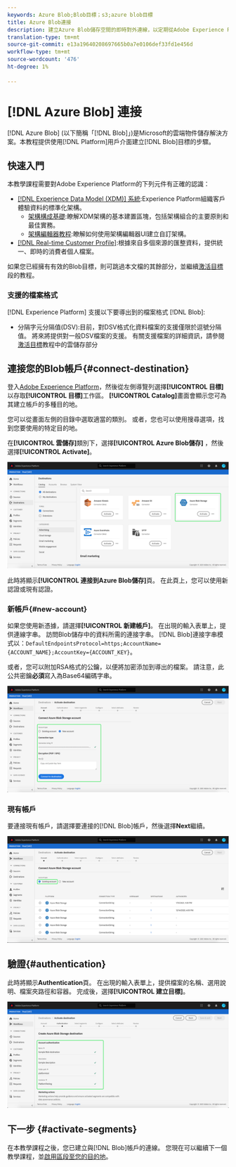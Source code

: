```yaml
---
keywords: Azure Blob;Blob目標；s3;azure blob目標
title: Azure Blob連接
description: 建立Azure Blob儲存空間的即時對外連線，以定期從Adobe Experience Platform匯出以Tab分隔或CSV資料檔案。
translation-type: tm+mt
source-git-commit: e13a19640208697665b0a7e0106def33fd1e456d
workflow-type: tm+mt
source-wordcount: '476'
ht-degree: 1%

---
```



# [!DNL Azure Blob] 連接

[!DNL Azure Blob] (以下簡稱「[!DNL Blob]」)是Microsoft的雲端物件儲存解決方案。本教程提供使用[!DNL Platform]用戶介面建立[!DNL Blob]目標的步驟。

## 快速入門

本教學課程需要對Adobe Experience Platform的下列元件有正確的認識：

- [[!DNL Experience Data Model (XDM)] 系統](../../../xdm/home.md):Experience Platform組織客戶體驗資料的標準化架構。
   - [架構構成基礎](../../../xdm/schema/composition.md):瞭解XDM架構的基本建置區塊，包括架構組合的主要原則和最佳實務。
   - [架構編輯器教程](../../../xdm/tutorials/create-schema-ui.md):瞭解如何使用架構編輯器UI建立自訂架構。
- [[!DNL Real-time Customer Profile]](../../../profile/home.md):根據來自多個來源的匯整資料，提供統一、即時的消費者個人檔案。

如果您已經擁有有效的Blob目標，則可跳過本文檔的其餘部分，並繼續[激活目標](../../ui/activate-destinations.md)段的教程。

### 支援的檔案格式

[!DNL Experience Platform] 支援以下要導出到的檔案格式 [!DNL Blob]:

- 分隔字元分隔值(DSV):目前，對DSV格式化資料檔案的支援僅限於逗號分隔值。 將來將提供對一般DSV檔案的支援。 有關支援檔案的詳細資訊，請參閱[激活目標](../../ui/activate-destinations.md#esp-and-cloud-storage)教程中的雲儲存部分

## 連接您的Blob帳戶{#connect-destination}

登入[Adobe Experience Platform](https://platform.adobe.com)，然後從左側導覽列選擇&#x200B;**[!UICONTROL 目標]**&#x200B;以存取&#x200B;**[!UICONTROL 目標]**&#x200B;工作區。 **[!UICONTROL Catalog]**&#x200B;畫面會顯示您可為其建立帳戶的多種目的地。

您可以從畫面左側的目錄中選取適當的類別。 或者，您也可以使用搜尋選項，找到您要使用的特定目的地。

在&#x200B;**[!UICONTROL 雲儲存]**&#x200B;類別下，選擇&#x200B;**[!UICONTROL Azure Blob儲存]** ，然後選擇&#x200B;**[!UICONTROL Activate]**。

![目錄](../../assets/catalog/cloud-storage/blob/catalog.png)

此時將顯示&#x200B;**[!UICONTROL 連接到Azure Blob儲存]**&#x200B;頁。 在此頁上，您可以使用新認證或現有認證。

### 新帳戶{#new-account}

如果您使用新憑據，請選擇&#x200B;**[!UICONTROL 新建帳戶]**。 在出現的輸入表單上，提供連線字串。 訪問Blob儲存中的資料所需的連接字串。 [!DNL Blob]連接字串模式以：`DefaultEndpointsProtocol=https;AccountName={ACCOUNT_NAME};AccountKey={ACCOUNT_KEY}`。

或者，您可以附加RSA格式的公鑰，以便將加密添加到導出的檔案。 請注意，此公共密鑰&#x200B;**必須**&#x200B;寫入為Base64編碼字串。

![新帳戶](../../assets/catalog/cloud-storage/blob/new.png)

### 現有帳戶

要連接現有帳戶，請選擇要連接的[!DNL Blob]帳戶，然後選擇&#x200B;**Next**&#x200B;繼續。

![現有帳戶](../../assets/catalog/cloud-storage/blob/existing.png)

## 驗證{#authentication}

此時將顯示&#x200B;**Authentication**&#x200B;頁。 在出現的輸入表單上，提供檔案的名稱、選用說明、檔案夾路徑和容器。 完成後，選擇&#x200B;**[!UICONTROL 建立目標]**。

![驗證](../../assets/catalog/cloud-storage/blob/authentication.png)

## 下一步 {#activate-segments}

在本教學課程之後，您已建立與[!DNL Blob]帳戶的連線。 您現在可以繼續下一個教學課程，並[啟用區段至您的目的地](../../ui/activate-destinations.md)。
